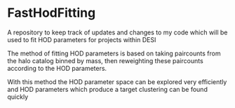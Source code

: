 # FastHodFitting

A repository to keep track of updates and changes to my code which will be used to fit HOD parameters for projects within DESI

The method of fitting HOD parameters is based on taking paircounts from the halo catalog binned by mass, then reweighting these paircounts according to the HOD parameters.

With this method the HOD parameter space can be explored very efficiently and HOD parameters which produce a target clustering can be found quickly

